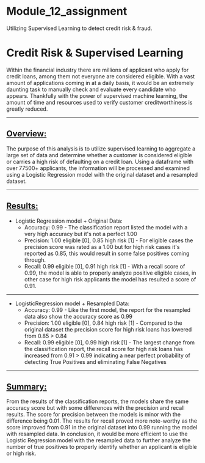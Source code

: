 # Module_12_assignment
Utilizing Supervised Learning to detect credit risk & fraud.


# Credit Risk & Supervised Learning

Within the financial industry there are millions of applicant who apply for credit loans, among them not everyone are considered eligible.
With a vast amount of applications coming in at a daily basis, it would be an extremely daunting task to manually check and evaluate every candidate who appears. Thankfully with the power of supervised machine learning, the amount of time and resources used to verify customer creditworthiness is greatly reduced.


___
## <u>Overview:</u>

The purpose of this analysis is to utilize supervised learning to aggregate a large set of data and determine whether a customer is considered eligible or carries a high risk of defaulting on a credit loan. 
Using a dataframe with over 77500+ applicants, the information will be processed and examined using a Logistic Regression model with the original dataset and a resampled dataset.

___

## <u>Results:</u>

* Logistic Regression model + Original Data:
    * Accuracy: 0.99 - The classification report listed the model with a very high accuracy but it's not a perfect 1.00
    * Precision: 1.00 eligible [0], 0.85 high risk [1] - For eligible cases the precision score was rated as a 1.00 but for high risk cases it's reported as 0.85, this would result in some false positives coming through.
    * Recall: 0.99 eligible [0], 0.91 high risk [1] - With a recall score of 0.99, the model is able to properly analyze positive eligible cases, in other case for high risk applicants the model has resulted a score of 0.91. 

___
* LogisticRegression model + Resampled Data:
    * Accuracy:  0.99 - Like the first model, the report for the resampled data also show the accuracy score as 0.99
    * Precision: 1.00 eligible [0], 0.84 high risk [1] - Compared to the original dataset the precision score for high risk loans has lowered from 0.85 > 0.84
    * Recall: 0.99 eligible [0], 0.99 high risk [1] - The largest change from the classification report, the recall score for high risk loans has increased from 0.91 > 0.99
        indicating a near perfect probability of detecting True Positives and eliminating False Negatives

---

## <u>Summary:</u>
From the results of the classification reports, the models share the same accuracy score but with some differences with the precision and recall results. The score for precision between the models is minor with the difference being 0.01.
The results for recall proved more note-worthy as the score improved from 0.91 in the original dataset into 0.99 running the model with resampled data. In conclusion, it would be more efficient to use the Logistic Regression model with the resampled data to further analyze the number of true positives to properly identify whether an applicant is eligible or high risk.

